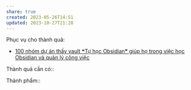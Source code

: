 ```yaml
---
share: true
created: 2023-05-26T14:51
updated: 2023-10-27T21:28
---
```


Phục vụ cho thành quả:
- [100 nhóm dự án thấy vault ❝Tự học Obsidian❞ giúp họ trong việc học Obsidian và quản lý công việc](../Ng%C6%B0%E1%BB%9Di%20d%C3%B9ng%20m%E1%BB%9F%20vault%20h%C6%B0%E1%BB%9Bng%20d%E1%BA%ABn%20Obsidian/100%20nh%C3%B3m%20d%E1%BB%B1%20%C3%A1n%20th%E1%BA%A5y%20vault%20%E2%9D%9DT%E1%BB%B1%20h%E1%BB%8Dc%20Obsidian%E2%9D%9E%20gi%C3%BAp%20h%E1%BB%8D%20trong%20vi%E1%BB%87c%20h%E1%BB%8Dc%20Obsidian%20v%C3%A0%20qu%E1%BA%A3n%20l%C3%BD%20c%C3%B4ng%20vi%E1%BB%87c.md)

Thành quả cần có:: 

Thành phẩm::
